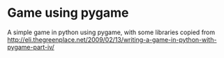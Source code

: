 # Game using pygame

A simple game in python using pygame, with some libraries copied 
from http://eli.thegreenplace.net/2009/02/13/writing-a-game-in-python-with-pygame-part-iv/
